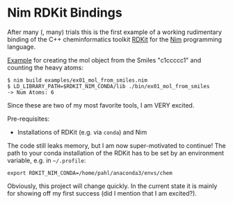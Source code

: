 # Nim RDKit Bindings

After many (, many) trials this is the first example of a working rudimentary binding of the C++ cheminformatics toolkit [RDKit](http://rdkit.org/) for the [Nim](https://nim-lang.org) programming language.


[Example](examples/ex01_mol_from_smiles.nim) for creating the mol object from the Smiles "c1ccccc1" and counting the heavy atoms:

    $ nim build examples/ex01_mol_from_smiles.nim 
    $ LD_LIBRARY_PATH=$RDKIT_NIM_CONDA/lib ./bin/ex01_mol_from_smiles
    -> Num Atoms: 6

Since these are two of my most favorite tools, I am VERY excited.

Pre-requisites:
* Installations of RDKit (e.g. via `conda`) and Nim


The code still leaks memory, but I am now super-motivated to continue!
The path to your conda installation of the RDKit has to be set by an environment variable, e.g. in `~/.profile`:

    export RDKIT_NIM_CONDA=/home/pahl/anaconda3/envs/chem

Obviously, this project will change quickly. In the current state it is mainly for showing off my first success (did I mention that I am excited?).
